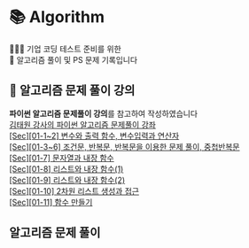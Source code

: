 # 📚 Algorithm
🧑🏻‍💻 기업 코딩 테스트 준비를 위한<br>
📔 알고리즘 풀이 및 PS 문제 기록입니다<br>

## 📌 알고리즘 문제 풀이 강의

<strong>파이썬 알고리즘 문제풀이 강의</strong>를 참고하여 작성하였습니다<br>
[김태원 강사의 파이썬 알고리즘 문제풀이 강좌](https://www.inflearn.com/course/%ED%8C%8C%EC%9D%B4%EC%8D%AC-%EC%95%8C%EA%B3%A0%EB%A6%AC%EC%A6%98-%EB%AC%B8%EC%A0%9C%ED%92%80%EC%9D%B4-%EC%BD%94%EB%94%A9%ED%85%8C%EC%8A%A4%ED%8A%B8)<br>
[[Sec][01-1~2] 변수와 출력 함수, 변수입력과 연산자](https://valuelog.tistory.com/99)<br>
[[Sec][01-3~6] 조건문, 반복문, 반복문을 이용한 문제 풀이, 중첩반복문](https://valuelog.tistory.com/100)<br>
[[Sec][01-7] 문자열과 내장 함수](https://valuelog.tistory.com/102)<br>
[[Sec][01-8] 리스트와 내장 함수(1)](https://valuelog.tistory.com/105)<br>
[[Sec][01-9] 리스트와 내장 함수(2)](https://valuelog.tistory.com/106)<br>
[[Sec][01-10] 2차원 리스트 생성과 접근](https://valuelog.tistory.com/107)<br>
[[Sec][01-11] 함수 만들기](https://valuelog.tistory.com/108) <br>


## 알고리즘 문제 풀이

